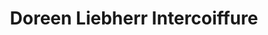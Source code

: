 ---
title: "Doreen Liebherr Intercoiffure"
url: /rostock/doreen-liebherr-intercoiffure/
shop: Friseur
---